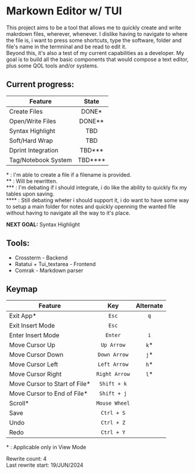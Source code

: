 # Markown Editor w/ TUI

This project aims to be a tool that allows me to quickly create and write makrdown files, wherever, whenever.
I dislike having to navigate to where the file is, i want to press some shortcuts, type the software, folder and file's name in the termninal and be read to edit it.\
Beyond this, it's also a test of my current capabilities as a developer. My goal is to build all the basic components that would compose a text editor, plus some QOL tools and/or systems.

## Current progress:

| Feature             |  State  |
| ------------------- | :-----: |
| Create Files        |  DONE*  |
| Open/Write Files    | DONE**  |
| Syntax Highlight    |   TBD   |
| Soft/Hard Wrap      |   TBD   |
| Dprint Integration  | TBD***  |
| Tag/Notebook System | TBD**** |

\* : I'm able to create a file if a filename is provided.\
\*\* : Will be rewritten. \
\*\*\* : I'm debating if i should integrate, i do like the ability to quickly fix my tables upon saving.\
\*\*\*\* : Still debating wheter i should support it, i do want to have some way to setup a main folder for notes and quickly openning the wanted file without having to navigate all the way to it's place.

**NEXT GOAL:** Syntax Highlight

## Tools:

- Crossterm - Backend
- Ratatui + Tui_textarea - Frontend
- Comrak - Markdown parser

## Keymap

| Feature                       |      Key      | Alternate |
| ----------------------------- | :-----------: | :-------: |
| Exit App*                     |     `Esc`     |    `q`    |
| Exit Insert Mode              |     `Esc`     |           |
| Enter Insert Mode             |    `Enter`    |    `i`    |
| Move Cursor Up                |  `Up Arrow`   |   `k`*    |
| Move Cursor Down              | `Down Arrow`  |   `j`*    |
| Move Cursor Left              | `Left Arrow`  |   `h`*    |
| Move Cursor Right             | `Right Arrow` |   `l`*    |
| Move Cursor to Start of File* |  `Shift + k`  |           |
| Move Cursor to End of File*   |  `Shift + j`  |           |
| Scroll*                       | `Mouse Wheel` |           |
| Save                          |  `Ctrl + S`   |           |
| Undo                          |  `Ctrl + Z`   |           |
| Redo                          |  `Ctrl + Y`   |           |

\* : Applicable only in View Mode

Rewrite count: 4 \
Last rewrite start: 19/JUN/2024